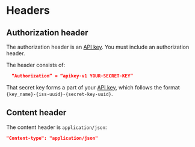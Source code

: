 # Headers

## Authorization header

The authorization header is an [API key](#api-keys). You must include an authorization header.

The header consists of:

```json
  “Authorization” = “apikey-v1 YOUR-SECRET-KEY”
```

That secret key forms a part of your [API key](#api-keys), which follows the format `{key_name}-{iss-uuid}-{secret-key-uuid}`.

## Content header
The content header is `application/json`:
```json
"Content-type": "application/json"
```
